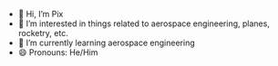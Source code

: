 - 👋 Hi, I’m Pix
- 👀 I’m interested in things related to aerospace engineering, planes, rocketry, etc.
- 🌱 I’m currently learning aerospace engineering
- 😄 Pronouns: He/Him

<!---
PixelationDiamon/PixelationDiamon is a ✨ special ✨ repository because its `README.md` (this file) appears on your GitHub profile.
You can click the Preview link to take a look at your changes.
--->
